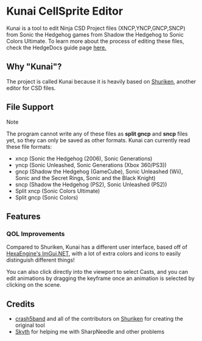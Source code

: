 # Kunai CellSprite Editor
Kunai is a tool to edit Ninja CSD Project files (XNCP,YNCP,GNCP,SNCP) from Sonic the Hedgehog games from Shadow the Hedgehog to Sonic Colors Ultimate.
To learn more about the process of editing these files, check the HedgeDocs guide page [here.](https://wiki.hedgedocs.com/index.php/How_to_use_Kunai)

## Why "Kunai"?
The project is called Kunai because it is heavily based on [Shuriken](https://github.com/crash5band/Shuriken), another editor for CSD files.

## File Support
 > [!NOTE]  
> The program cannot write any of these files as **split gncp** and **sncp** files yet, so they can only be saved as other formats.
Kunai can currently read these file formats:
- xncp (Sonic the Hedgehog (2006), Sonic Generations)
- yncp (Sonic Unleashed, Sonic Generations (Xbox 360/PS3))
- gncp (Shadow the Hedgehog (GameCube), Sonic Unleashed (Wii), Sonic and the Secret Rings, Sonic and the Black Knight)
- sncp (Shadow the Hedgehog (PS2), Sonic Unleashed (PS2))
- Split xncp (Sonic Colors Ultimate)
- Split gncp (Sonic Colors)

## Features
### QOL Improvements
Compared to Shuriken, Kunai has a different user interface, based off of [HexaEngine's ImGui.NET](https://github.com/HexaEngine/Hexa.NET.ImGui), with a lot of extra colors and icons to easily distinguish different things! 

You can also click directly into the viewport to select Casts, and you can edit animations by dragging the keyframe once an animation is selected by clicking on the scene.

## Credits
- [crash5band](https://github.com/crash5band) and all of the contributors on [Shuriken](https://github.com/crash5band/Shuriken) for creating the original tool
- [Skyth](https://github.com/blueskythlikesclouds) for helping me with SharpNeedle and other problems
